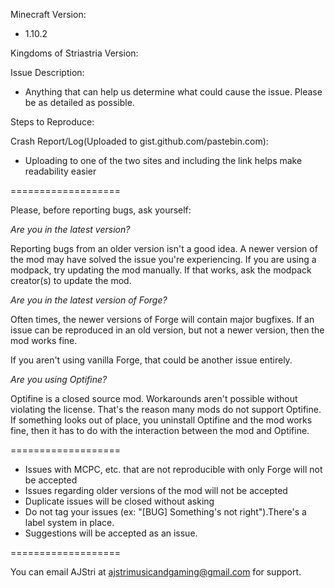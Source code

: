 Minecraft Version:
- 1.10.2

Kingdoms of Striastria Version:

Issue Description:
- Anything that can help us determine what could cause the issue.
Please be as detailed as possible.

Steps to Reproduce:

Crash Report/Log(Uploaded to gist.github.com/pastebin.com):
- Uploading to one of the two sites and including the link helps make readability easier

===================

Please, before reporting bugs, ask yourself:

*Are you in the latest version?*

Reporting bugs from an older version isn't a good idea. 
A newer version of the mod may have solved the issue you're experiencing.
If you are using a modpack, try updating the mod manually.
If that works, ask the modpack creator(s) to update the mod.

*Are you in the latest version of Forge?*

Often times, the newer versions of Forge will contain major bugfixes.
If an issue can be reproduced in an old version, but not a newer version, then the mod works fine.

If you aren't using vanilla Forge, that could be another issue entirely.

*Are you using Optifine?*

Optifine is a closed source mod. Workarounds aren't possible without violating the license.
That's the reason many mods do not support Optifine.
If something looks out of place, you uninstall Optifine and the mod works fine, then it has to do with the interaction
between the mod and Optifine.

=================== 

- Issues with MCPC, etc. that are not reproducible with only Forge will not be accepted
- Issues regarding older versions of the mod will not be accepted
- Duplicate issues will be closed without asking
- Do not tag your issues (ex: "[BUG] Something's not right").There's a label system in place.
- Suggestions will be accepted as an issue.


=================== 

You can email AJStri at ajstrimusicandgaming@gmail.com for support.


